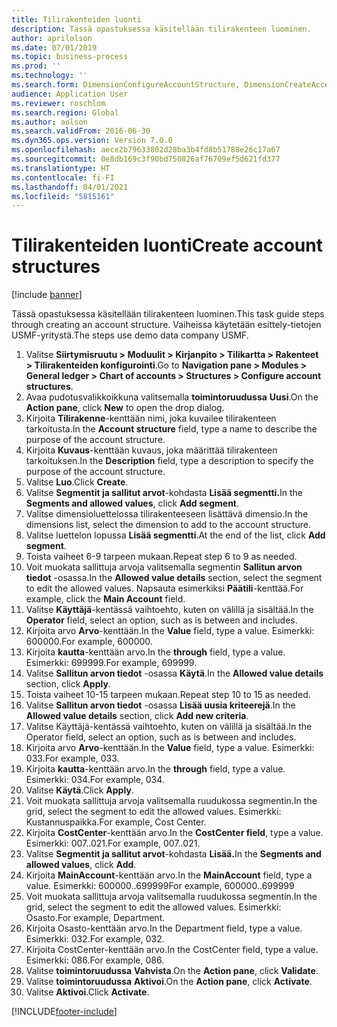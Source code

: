 ```yaml
---
title: Tilirakenteiden luonti
description: Tässä opastuksessa käsitellään tilirakenteen luominen.
author: aprilolson
ms.date: 07/01/2019
ms.topic: business-process
ms.prod: ''
ms.technology: ''
ms.search.form: DimensionConfigureAccountStructure, DimensionCreateAccountStructure, DimensionHierarchyAddLevel, DimensionHierarchyConstraintActivate
audience: Application User
ms.reviewer: roschlom
ms.search.region: Global
ms.author: aolson
ms.search.validFrom: 2016-06-30
ms.dyn365.ops.version: Version 7.0.0
ms.openlocfilehash: aece2b79633802d28ba3b4fd8b51788e26c17a67
ms.sourcegitcommit: 0e8db169c3f90bd750826af76709ef5d621fd377
ms.translationtype: HT
ms.contentlocale: fi-FI
ms.lasthandoff: 04/01/2021
ms.locfileid: "5815161"
---
```

# <a name="create-account-structures"></a><span data-ttu-id="2f417-103">Tilirakenteiden luonti</span><span class="sxs-lookup"><span data-stu-id="2f417-103">Create account structures</span></span>

[!include [banner](../../includes/banner.md)]

<span data-ttu-id="2f417-104">Tässä opastuksessa käsitellään tilirakenteen luominen.</span><span class="sxs-lookup"><span data-stu-id="2f417-104">This task guide steps through creating an account structure.</span></span> <span data-ttu-id="2f417-105">Vaiheissa käytetään esittely-tietojen USMF-yritystä.</span><span class="sxs-lookup"><span data-stu-id="2f417-105">The steps use demo data company USMF.</span></span>

1. <span data-ttu-id="2f417-106">Valitse **Siirtymisruutu > Moduulit > Kirjanpito > Tilikartta > Rakenteet > Tilirakenteiden konfigurointi**.</span><span class="sxs-lookup"><span data-stu-id="2f417-106">Go to **Navigation pane > Modules > General ledger > Chart of accounts > Structures > Configure account structures**.</span></span>
2. <span data-ttu-id="2f417-107">Avaa pudotusvalikkoikkuna valitsemalla **toimintoruudussa** **Uusi**.</span><span class="sxs-lookup"><span data-stu-id="2f417-107">On the **Action pane**, click **New** to open the drop dialog.</span></span>
3. <span data-ttu-id="2f417-108">Kirjoita **Tilirakenne**-kenttään nimi, joka kuvailee tilirakenteen tarkoitusta.</span><span class="sxs-lookup"><span data-stu-id="2f417-108">In the **Account structure** field, type a name to describe the purpose of the account structure.</span></span>
4. <span data-ttu-id="2f417-109">Kirjoita **Kuvaus**-kenttään kuvaus, joka määrittää tilirakenteen tarkoituksen.</span><span class="sxs-lookup"><span data-stu-id="2f417-109">In the **Description** field, type a description to specify the purpose of the account structure.</span></span>
5. <span data-ttu-id="2f417-110">Valitse **Luo**.</span><span class="sxs-lookup"><span data-stu-id="2f417-110">Click **Create**.</span></span>
6. <span data-ttu-id="2f417-111">Valitse **Segmentit ja sallitut arvot**-kohdasta **Lisää segmentti.**</span><span class="sxs-lookup"><span data-stu-id="2f417-111">In the **Segments and allowed values**, click **Add segment**.</span></span>
7. <span data-ttu-id="2f417-112">Valitse dimensioluettelossa tilirakenteeseen lisättävä dimensio.</span><span class="sxs-lookup"><span data-stu-id="2f417-112">In the dimensions list, select the dimension to add to the account structure.</span></span>
8. <span data-ttu-id="2f417-113">Valitse luettelon lopussa **Lisää segmentti**.</span><span class="sxs-lookup"><span data-stu-id="2f417-113">At the end of the list, click **Add segment**.</span></span>
9. <span data-ttu-id="2f417-114">Toista vaiheet 6-9 tarpeen mukaan.</span><span class="sxs-lookup"><span data-stu-id="2f417-114">Repeat step 6 to 9 as needed.</span></span>
10. <span data-ttu-id="2f417-115">Voit muokata sallittuja arvoja valitsemalla segmentin **Sallitun arvon tiedot** -osassa.</span><span class="sxs-lookup"><span data-stu-id="2f417-115">In the **Allowed value details** section, select the segment to edit the allowed values.</span></span>
    <span data-ttu-id="2f417-116">Napsauta esimerkiksi **Päätili**-kenttää.</span><span class="sxs-lookup"><span data-stu-id="2f417-116">For example, click the **Main Account** field.</span></span>  
11. <span data-ttu-id="2f417-117">Valitse **Käyttäjä**-kentässä vaihtoehto, kuten on välillä ja sisältää.</span><span class="sxs-lookup"><span data-stu-id="2f417-117">In the **Operator** field, select an option, such as is between and includes.</span></span>
12. <span data-ttu-id="2f417-118">Kirjoita arvo **Arvo**-kenttään.</span><span class="sxs-lookup"><span data-stu-id="2f417-118">In the **Value** field, type a value.</span></span> <span data-ttu-id="2f417-119">Esimerkki: 600000.</span><span class="sxs-lookup"><span data-stu-id="2f417-119">For example, 600000.</span></span>  
13. <span data-ttu-id="2f417-120">Kirjoita **kautta**-kenttään arvo.</span><span class="sxs-lookup"><span data-stu-id="2f417-120">In the **through** field, type a value.</span></span> <span data-ttu-id="2f417-121">Esimerkki: 699999.</span><span class="sxs-lookup"><span data-stu-id="2f417-121">For example, 699999.</span></span>  
14. <span data-ttu-id="2f417-122">Valitse **Sallitun arvon tiedot** -osassa **Käytä**.</span><span class="sxs-lookup"><span data-stu-id="2f417-122">In the **Allowed value details** section, click **Apply**.</span></span>
15. <span data-ttu-id="2f417-123">Toista vaiheet 10-15 tarpeen mukaan.</span><span class="sxs-lookup"><span data-stu-id="2f417-123">Repeat step 10 to 15 as needed.</span></span>  
16. <span data-ttu-id="2f417-124">Valitse **Sallitun arvon tiedot** -osassa **Lisää uusia kriteerejä**.</span><span class="sxs-lookup"><span data-stu-id="2f417-124">In the **Allowed value details** section, click **Add new criteria**.</span></span>
17. <span data-ttu-id="2f417-125">Valitse Käyttäjä-kentässä vaihtoehto, kuten on välillä ja sisältää.</span><span class="sxs-lookup"><span data-stu-id="2f417-125">In the Operator field, select an option, such as is between and includes.</span></span>
18. <span data-ttu-id="2f417-126">Kirjoita arvo **Arvo**-kenttään.</span><span class="sxs-lookup"><span data-stu-id="2f417-126">In the **Value** field, type a value.</span></span> <span data-ttu-id="2f417-127">Esimerkki: 033.</span><span class="sxs-lookup"><span data-stu-id="2f417-127">For example, 033.</span></span>  
19. <span data-ttu-id="2f417-128">Kirjoita **kautta**-kenttään arvo.</span><span class="sxs-lookup"><span data-stu-id="2f417-128">In the **through** field, type a value.</span></span> <span data-ttu-id="2f417-129">Esimerkki: 034.</span><span class="sxs-lookup"><span data-stu-id="2f417-129">For example, 034.</span></span>  
20. <span data-ttu-id="2f417-130">Valitse **Käytä**.</span><span class="sxs-lookup"><span data-stu-id="2f417-130">Click **Apply**.</span></span>
21. <span data-ttu-id="2f417-131">Voit muokata sallittuja arvoja valitsemalla ruudukossa segmentin.</span><span class="sxs-lookup"><span data-stu-id="2f417-131">In the grid, select the segment to edit the allowed values.</span></span> <span data-ttu-id="2f417-132">Esimerkki: Kustannuspaikka.</span><span class="sxs-lookup"><span data-stu-id="2f417-132">For example, Cost Center.</span></span>  
22. <span data-ttu-id="2f417-133">Kirjoita **CostCenter**-kenttään arvo.</span><span class="sxs-lookup"><span data-stu-id="2f417-133">In the **CostCenter field**, type a value.</span></span> <span data-ttu-id="2f417-134">Esimerkki: 007..021.</span><span class="sxs-lookup"><span data-stu-id="2f417-134">For example, 007..021.</span></span>  
23. <span data-ttu-id="2f417-135">Valitse **Segmentit ja sallitut arvot**-kohdasta **Lisää.**</span><span class="sxs-lookup"><span data-stu-id="2f417-135">In the **Segments and allowed values**, click **Add**.</span></span>
24. <span data-ttu-id="2f417-136">Kirjoita **MainAccount**-kenttään arvo.</span><span class="sxs-lookup"><span data-stu-id="2f417-136">In the **MainAccount** field, type a value.</span></span> <span data-ttu-id="2f417-137">Esimerkki: 600000..699999</span><span class="sxs-lookup"><span data-stu-id="2f417-137">For example, 600000..699999</span></span>  
25. <span data-ttu-id="2f417-138">Voit muokata sallittuja arvoja valitsemalla ruudukossa segmentin.</span><span class="sxs-lookup"><span data-stu-id="2f417-138">In the grid, select the segment to edit the allowed values.</span></span> <span data-ttu-id="2f417-139">Esimerkki: Osasto.</span><span class="sxs-lookup"><span data-stu-id="2f417-139">For example, Department.</span></span>  
26. <span data-ttu-id="2f417-140">Kirjoita Osasto-kenttään arvo.</span><span class="sxs-lookup"><span data-stu-id="2f417-140">In the Department field, type a value.</span></span> <span data-ttu-id="2f417-141">Esimerkki: 032.</span><span class="sxs-lookup"><span data-stu-id="2f417-141">For example, 032.</span></span>  
27. <span data-ttu-id="2f417-142">Kirjoita CostCenter-kenttään arvo.</span><span class="sxs-lookup"><span data-stu-id="2f417-142">In the CostCenter field, type a value.</span></span> <span data-ttu-id="2f417-143">Esimerkki: 086.</span><span class="sxs-lookup"><span data-stu-id="2f417-143">For example, 086.</span></span>  
28. <span data-ttu-id="2f417-144">Valitse **toimintoruudussa** **Vahvista**.</span><span class="sxs-lookup"><span data-stu-id="2f417-144">On the **Action pane**, click **Validate**.</span></span>
29. <span data-ttu-id="2f417-145">Valitse **toimintoruudussa** **Aktivoi**.</span><span class="sxs-lookup"><span data-stu-id="2f417-145">On the **Action pane**, click **Activate**.</span></span>
30. <span data-ttu-id="2f417-146">Valitse **Aktivoi**.</span><span class="sxs-lookup"><span data-stu-id="2f417-146">Click **Activate**.</span></span>



[!INCLUDE[footer-include](../../../includes/footer-banner.md)]